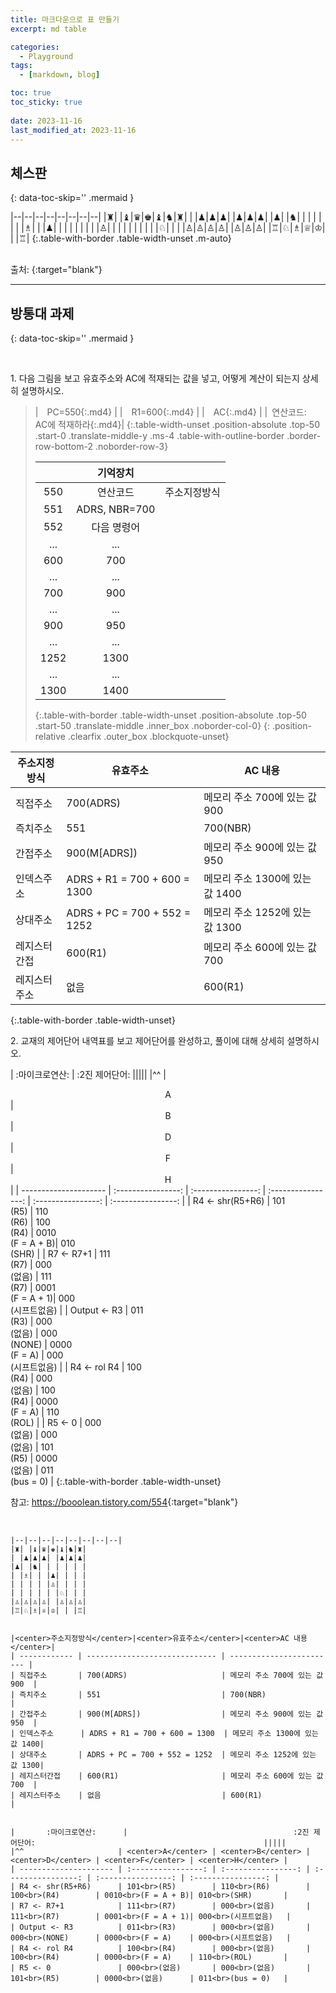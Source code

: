 ```yaml
---
title: 마크다운으로 표 만들기
excerpt: md table

categories:
  - Playground
tags:
  - [markdown, blog]

toc: true
toc_sticky: true
 
date: 2023-11-16
last_modified_at: 2023-11-16
---
```


## 체스판
{: data-toc-skip='' .mermaid }

|--|--|--|--|--|--|--|--|
|♜| |♝|♛|♚|♝|♞|♜|
| |♟|♟|♟| |♟|♟|♟|
|♟| |♞| | | | | |
| |♗| | |♟| | | |
| | | | |♙| | | |
| | | | | |♘| | |
|♙|♙|♙|♙| |♙|♙|♙|
|♖|♘|♗|♕|♔| | |♖|
{:.table-with-border .table-width-unset .m-auto}

<br>
출처: <https://github.com/jeffreytse/jekyll-spaceship>{:target="blank"}
<hr>

## 방통대 과제
{: data-toc-skip='' .mermaid }

<br>

1\. 다음 그림을 보고 유효주소와 AC에 적재되는 값을 넣고, 어떻게 계산이 되는지 상세히 설명하시오.


>|&emsp;PC=550{:.md4}	|
>|&emsp;R1=600{:.md4}	|
>|&emsp;AC{:.md4}		|
>|&ensp;연산코드:<br>AC에 적재하라{:.md4}|
>{:.table-width-unset .position-absolute .top-50 .start-0 .translate-middle-y .ms-4 .table-with-outline-border .border-row-bottom-2 .noborder-row-3}
>
>
>
>| |<center>기억장치</center>||
>|:-:|:-:|:-:|
>|550		|연산코드	|주소지정방식	|
>|551		|ADRS, NBR=700		||
>|552		|다음 명령어			||
>| ...	|		...		||
>|600		|700					||
>|	...	|		...		||
>|700		|900					||
>|	...	|		...		||
>|900		|950					||
>|	...	|		...		||
>|1252	|1300				||
>|	...	|		...		||
>|1300	|1400				||
>{:.table-with-border .table-width-unset .position-absolute .top-50 .start-50 .translate-middle .inner_box .noborder-col-0}
{: .position-relative .clearfix .outer_box .blockquote-unset}

|<center>주소지정방식</center>|<center>유효주소</center>|<center>AC 내용</center>|
| ------------ | ----------------------------- | ------------------------ |
| 직접주소       | 700(ADRS)                     | 메모리 주소 700에 있는 값 900  |
| 즉치주소       | 551                           | 700(NBR)                  |
| 간접주소       | 900(M[ADRS])                  | 메모리 주소 900에 있는 값 950  |
| 인덱스주소      | ADRS + R1 = 700 + 600 = 1300  | 메모리 주소 1300에 있는 값 1400|
| 상대주소       | ADRS + PC = 700 + 552 = 1252  | 메모리 주소 1252에 있는 값 1300|
| 레지스터간접    | 600(R1)                       | 메모리 주소 600에 있는 값 700  |
| 레지스터주소    | 없음                           | 600(R1)                   |
{:.table-with-border .table-width-unset}

2\. 교재의 제어단어 내역표를 보고 제어단어를 완성하고, 풀이에 대해 상세히 설명하시오.

|       :마이크로연산:      |                                     :2진 제어단어:                                                   |||||
|^^                     | <center>A</center> | <center>B</center> | <center>D</center> | <center>F</center> | <center>H</center> |
| --------------------- | :----------------: | :----------------: | :----------------: | :----------------: | :----------------: |
| R4 <- shr(R5+R6)      | 101<br>(R5)        | 110<br>(R6)        | 100<br>(R4)        | 0010<br>(F = A + B)| 010<br>(SHR)       |
| R7 <- R7+1            | 111<br>(R7)        | 000<br>(없음)       | 111<br>(R7)        | 0001<br>(F = A + 1)| 000<br>(시프트없음)   |
| Output <- R3          | 011<br>(R3)        | 000<br>(없음)       | 000<br>(NONE)      | 0000<br>(F = A)    | 000<br>(시프트없음)   |
| R4 <- rol R4          | 100<br>(R4)        | 000<br>(없음)       | 100<br>(R4)        | 0000<br>(F = A)    | 110<br>(ROL)       |
| R5 <- 0               | 000<br>(없음)       | 000<br>(없음)       | 101<br>(R5)        | 0000<br>(없음)      | 011<br>(bus = 0)   |
{:.table-with-border .table-width-unset}

참고: <https://booolean.tistory.com/554>{:target="blank"}
<br>
<br>

```

|--|--|--|--|--|--|--|--|
|♜| |♝|♛|♚|♝|♞|♜|
| |♟|♟|♟| |♟|♟|♟|
|♟| |♞| | | | | |
| |♗| | |♟| | | |
| | | | |♙| | | |
| | | | | |♘| | |
|♙|♙|♙|♙| |♙|♙|♙|
|♖|♘|♗|♕|♔| | |♖|


|<center>주소지정방식</center>|<center>유효주소</center>|<center>AC 내용</center>|
| ------------ | ----------------------------- | ------------------------ |
| 직접주소       | 700(ADRS)                     | 메모리 주소 700에 있는 값 900  |
| 즉치주소       | 551                           | 700(NBR)                  |
| 간접주소       | 900(M[ADRS])                  | 메모리 주소 900에 있는 값 950  |
| 인덱스주소      | ADRS + R1 = 700 + 600 = 1300  | 메모리 주소 1300에 있는 값 1400|
| 상대주소       | ADRS + PC = 700 + 552 = 1252  | 메모리 주소 1252에 있는 값 1300|
| 레지스터간접    | 600(R1)                       | 메모리 주소 600에 있는 값 700  |
| 레지스터주소    | 없음                           | 600(R1)                   |


|       :마이크로연산:      |                                     :2진 제어단어:                                                   |||||
|^^                     | <center>A</center> | <center>B</center> | <center>D</center> | <center>F</center> | <center>H</center> |
| --------------------- | :----------------: | :----------------: | :----------------: | :----------------: | :----------------: |
| R4 <- shr(R5+R6)      | 101<br>(R5)        | 110<br>(R6)        | 100<br>(R4)        | 0010<br>(F = A + B)| 010<br>(SHR)       |
| R7 <- R7+1            | 111<br>(R7)        | 000<br>(없음)       | 111<br>(R7)        | 0001<br>(F = A + 1)| 000<br>(시프트없음)   |
| Output <- R3          | 011<br>(R3)        | 000<br>(없음)       | 000<br>(NONE)      | 0000<br>(F = A)    | 000<br>(시프트없음)   |
| R4 <- rol R4          | 100<br>(R4)        | 000<br>(없음)       | 100<br>(R4)        | 0000<br>(F = A)    | 110<br>(ROL)       |
| R5 <- 0               | 000<br>(없음)       | 000<br>(없음)       | 101<br>(R5)        | 0000<br>(없음)      | 011<br>(bus = 0)   |

```